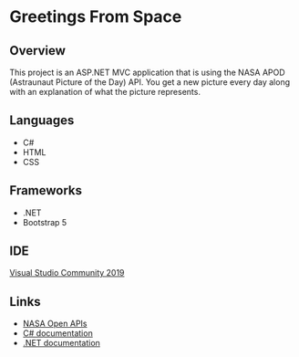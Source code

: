 # Greetings From Space

## Overview
This project is an ASP.NET MVC application that is using the NASA APOD (Astraunaut Picture of the Day) API. You get a new picture every day along with an explanation of what the picture represents.

## Languages
* C#
* HTML
* CSS

## Frameworks
* .NET
* Bootstrap 5

## IDE
[Visual Studio Community 2019](https://visualstudio.microsoft.com/)

## Links
* [NASA Open APIs](https://api.nasa.gov/)
* [C# documentation](https://docs.microsoft.com/en-us/dotnet/csharp/)
* [.NET documentation](https://docs.microsoft.com/en-us/dotnet/)
